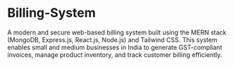 # Billing-System
A modern and secure web-based billing system built using the MERN stack (MongoDB, Express.js, React.js, Node.js) and Tailwind CSS. This system enables small and medium businesses in India to generate GST-compliant invoices, manage product inventory, and track customer billing efficiently.
